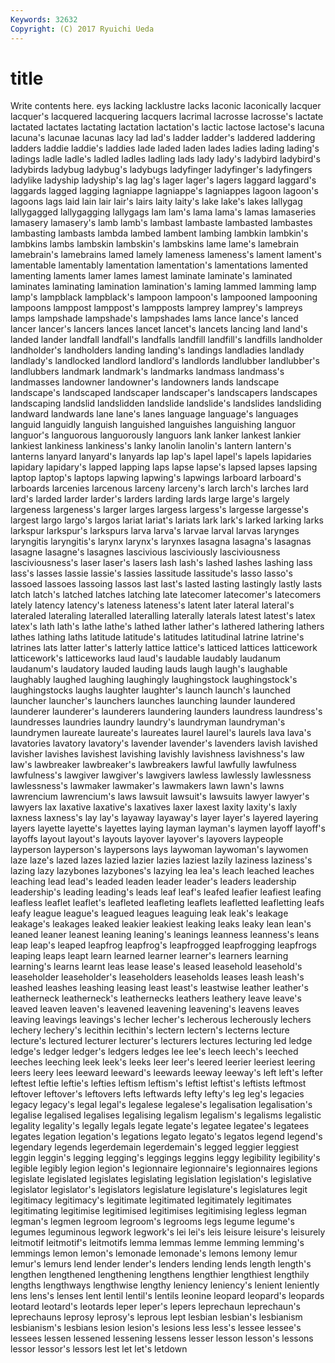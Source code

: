 ```yaml
---
Keywords: 32632 
Copyright: (C) 2017 Ryuichi Ueda
---
```


# title

Write contents here.
eys lacking lacklustre lacks laconic laconically lacquer lacquer's lacquered
lacquering lacquers lacrimal lacrosse lacrosse's lactate lactated lactates lactating lactation
lactation's lactic lactose lactose's lacuna lacuna's lacunae lacunas lacy lad
lad's ladder ladder's laddered laddering ladders laddie laddie's laddies lade
laded laden lades ladies lading lading's ladings ladle ladle's ladled
ladles ladling lads lady lady's ladybird ladybird's ladybirds ladybug ladybug's
ladybugs ladyfinger ladyfinger's ladyfingers ladylike ladyship ladyship's lag lag's lager
lager's lagers laggard laggard's laggards lagged lagging lagniappe lagniappe's lagniappes
lagoon lagoon's lagoons lags laid lain lair lair's lairs laity
laity's lake lake's lakes lallygag lallygagged lallygagging lallygags lam lam's
lama lama's lamas lamaseries lamasery lamasery's lamb lamb's lambast lambaste
lambasted lambastes lambasting lambasts lambda lambed lambent lambing lambkin lambkin's
lambkins lambs lambskin lambskin's lambskins lame lame's lamebrain lamebrain's lamebrains
lamed lamely lameness lameness's lament lament's lamentable lamentably lamentation lamentation's
lamentations lamented lamenting laments lamer lames lamest laminate laminate's laminated
laminates laminating lamination lamination's laming lammed lamming lamp lamp's lampblack
lampblack's lampoon lampoon's lampooned lampooning lampoons lamppost lamppost's lampposts lamprey
lamprey's lampreys lamps lampshade lampshade's lampshades lams lance lance's lanced
lancer lancer's lancers lances lancet lancet's lancets lancing land land's
landed lander landfall landfall's landfalls landfill landfill's landfills landholder landholder's
landholders landing landing's landings landladies landlady landlady's landlocked landlord landlord's
landlords landlubber landlubber's landlubbers landmark landmark's landmarks landmass landmass's landmasses
landowner landowner's landowners lands landscape landscape's landscaped landscaper landscaper's landscapers
landscapes landscaping landslid landslidden landslide landslide's landslides landsliding landward landwards
lane lane's lanes language language's languages languid languidly languish languished
languishes languishing languor languor's languorous languorously languors lank lanker lankest
lankier lankiest lankiness lankiness's lanky lanolin lanolin's lantern lantern's lanterns
lanyard lanyard's lanyards lap lap's lapel lapel's lapels lapidaries lapidary
lapidary's lapped lapping laps lapse lapse's lapsed lapses lapsing laptop
laptop's laptops lapwing lapwing's lapwings larboard larboard's larboards larcenies larcenous
larceny larceny's larch larch's larches lard lard's larded larder larder's
larders larding lards large large's largely largeness largeness's larger larges
largess largess's largesse largesse's largest largo largo's largos lariat lariat's
lariats lark lark's larked larking larks larkspur larkspur's larkspurs larva
larva's larvae larval larvas larynges laryngitis laryngitis's larynx larynx's larynxes
lasagna lasagna's lasagnas lasagne lasagne's lasagnes lascivious lasciviously lasciviousness lasciviousness's
laser laser's lasers lash lash's lashed lashes lashing lass lass's
lasses lassie lassie's lassies lassitude lassitude's lasso lasso's lassoed lassoes
lassoing lassos last last's lasted lasting lastingly lastly lasts latch
latch's latched latches latching late latecomer latecomer's latecomers lately latency
latency's lateness lateness's latent later lateral lateral's lateraled lateraling lateralled
lateralling laterally laterals latest latest's latex latex's lath lath's lathe
lathe's lathed lather lather's lathered lathering lathers lathes lathing laths
latitude latitude's latitudes latitudinal latrine latrine's latrines lats latter latter's
latterly lattice lattice's latticed lattices latticework latticework's latticeworks laud laud's
laudable laudably laudanum laudanum's laudatory lauded lauding lauds laugh laugh's
laughable laughably laughed laughing laughingly laughingstock laughingstock's laughingstocks laughs laughter
laughter's launch launch's launched launcher launcher's launchers launches launching launder
laundered launderer launderer's launderers laundering launders laundress laundress's laundresses laundries
laundry laundry's laundryman laundryman's laundrymen laureate laureate's laureates laurel laurel's
laurels lava lava's lavatories lavatory lavatory's lavender lavender's lavenders lavish
lavished lavisher lavishes lavishest lavishing lavishly lavishness lavishness's law law's
lawbreaker lawbreaker's lawbreakers lawful lawfully lawfulness lawfulness's lawgiver lawgiver's lawgivers
lawless lawlessly lawlessness lawlessness's lawmaker lawmaker's lawmakers lawn lawn's lawns
lawrencium lawrencium's laws lawsuit lawsuit's lawsuits lawyer lawyer's lawyers lax
laxative laxative's laxatives laxer laxest laxity laxity's laxly laxness laxness's
lay lay's layaway layaway's layer layer's layered layering layers layette
layette's layettes laying layman layman's laymen layoff layoff's layoffs layout
layout's layouts layover layover's layovers laypeople layperson layperson's laypersons lays
laywoman laywoman's laywomen laze laze's lazed lazes lazied lazier lazies
laziest lazily laziness laziness's lazing lazy lazybones lazybones's lazying lea
lea's leach leached leaches leaching lead lead's leaded leaden leader
leader's leaders leadership leadership's leading leading's leads leaf leaf's leafed
leafier leafiest leafing leafless leaflet leaflet's leafleted leafleting leaflets leafletted
leafletting leafs leafy league league's leagued leagues leaguing leak leak's
leakage leakage's leakages leaked leakier leakiest leaking leaks leaky lean
lean's leaned leaner leanest leaning leaning's leanings leanness leanness's leans
leap leap's leaped leapfrog leapfrog's leapfrogged leapfrogging leapfrogs leaping leaps
leapt learn learned learner learner's learners learning learning's learns learnt
leas lease lease's leased leasehold leasehold's leaseholder leaseholder's leaseholders leaseholds
leases leash leash's leashed leashes leashing leasing least least's leastwise
leather leather's leatherneck leatherneck's leathernecks leathers leathery leave leave's leaved
leaven leaven's leavened leavening leavening's leavens leaves leaving leavings leavings's
lecher lecher's lecherous lecherously lechers lechery lechery's lecithin lecithin's lectern
lectern's lecterns lecture lecture's lectured lecturer lecturer's lecturers lectures lecturing
led ledge ledge's ledger ledger's ledgers ledges lee lee's leech
leech's leeched leeches leeching leek leek's leeks leer leer's leered
leerier leeriest leering leers leery lees leeward leeward's leewards leeway
leeway's left left's lefter leftest leftie leftie's lefties leftism leftism's
leftist leftist's leftists leftmost leftover leftover's leftovers lefts leftwards lefty
lefty's leg leg's legacies legacy legacy's legal legal's legalese legalese's
legalisation legalisation's legalise legalised legalises legalising legalism legalism's legalisms legalistic
legality legality's legally legals legate legate's legatee legatee's legatees legates
legation legation's legations legato legato's legatos legend legend's legendary legends
legerdemain legerdemain's legged leggier leggiest leggin leggin's legging legging's leggings
leggins leggy legibility legibility's legible legibly legion legion's legionnaire legionnaire's
legionnaires legions legislate legislated legislates legislating legislation legislation's legislative legislator
legislator's legislators legislature legislature's legislatures legit legitimacy legitimacy's legitimate legitimated
legitimately legitimates legitimating legitimise legitimised legitimises legitimising legless legman legman's
legmen legroom legroom's legrooms legs legume legume's legumes leguminous legwork
legwork's lei lei's leis leisure leisure's leisurely leitmotif leitmotif's leitmotifs
lemma lemmas lemme lemming lemming's lemmings lemon lemon's lemonade lemonade's
lemons lemony lemur lemur's lemurs lend lender lender's lenders lending
lends length length's lengthen lengthened lengthening lengthens lengthier lengthiest lengthily
lengths lengthways lengthwise lengthy leniency leniency's lenient leniently lens lens's
lenses lent lentil lentil's lentils leonine leopard leopard's leopards leotard
leotard's leotards leper leper's lepers leprechaun leprechaun's leprechauns leprosy leprosy's
leprous lept lesbian lesbian's lesbianism lesbianism's lesbians lesion lesion's lesions
less less's lessee lessee's lessees lessen lessened lessening lessens lesser
lesson lesson's lessons lessor lessor's lessors lest let let's letdown
